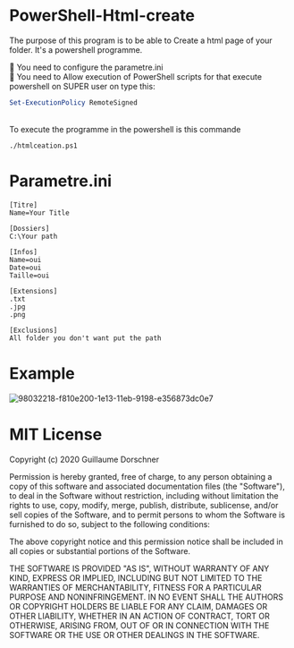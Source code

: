 # PowerShell-Html-create
The purpose of this program is to be able to Create a html page of your folder. It's a powershell programme.

🚧 You need to configure the parametre.ini
<br/>
🚧 You need to Allow execution of PowerShell scripts for that execute powershell on SUPER user on type this:

```powershell
Set-ExecutionPolicy RemoteSigned
```
<br/>
To execute the programme in the powershell is this commande

```
./htmlceation.ps1
```

# Parametre.ini
```
[Titre]
Name=Your Title

[Dossiers]
C:\Your path

[Infos]
Name=oui
Date=oui
Taille=oui

[Extensions]
.txt
.jpg
.png

[Exclusions]
All folder you don't want put the path
```
# Example

![98032218-f810e200-1e13-11eb-9198-e356873dc0e7](https://user-images.githubusercontent.com/44686652/98035057-3a3c2280-1e18-11eb-99a6-6e511b0bb4b3.png)

# MIT License
Copyright (c) 2020 Guillaume Dorschner

Permission is hereby granted, free of charge, to any person obtaining a copy of this software and associated documentation files (the "Software"), to deal in the Software without restriction, including without limitation the rights to use, copy, modify, merge, publish, distribute, sublicense, and/or sell copies of the Software, and to permit persons to whom the Software is furnished to do so, subject to the following conditions:

The above copyright notice and this permission notice shall be included in all copies or substantial portions of the Software.

THE SOFTWARE IS PROVIDED "AS IS", WITHOUT WARRANTY OF ANY KIND, EXPRESS OR IMPLIED, INCLUDING BUT NOT LIMITED TO THE WARRANTIES OF MERCHANTABILITY, FITNESS FOR A PARTICULAR PURPOSE AND NONINFRINGEMENT. IN NO EVENT SHALL THE AUTHORS OR COPYRIGHT HOLDERS BE LIABLE FOR ANY CLAIM, DAMAGES OR OTHER LIABILITY, WHETHER IN AN ACTION OF CONTRACT, TORT OR OTHERWISE, ARISING FROM, OUT OF OR IN CONNECTION WITH THE SOFTWARE OR THE USE OR OTHER DEALINGS IN THE SOFTWARE.
